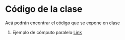 # Código de la clase

Acá podrán encontrar el código que se expone en clase

1. Ejemplo de cómputo paralelo [Link](https://github.com/gr-jesus/HPC-SD-2022/blob/main/Random_Forest.ipynb)
